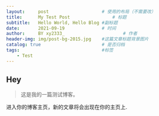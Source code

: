 ```yaml
---
layout:     post   				    # 使用的布局（不需要改）
title:      My Test Post 				# 标题 
subtitle:   Hello World, Hello Blog #副标题
date:       2021-09-19 				# 时间
author:     BY xy2333_						# 作者
header-img: img/post-bg-2015.jpg 	#这篇文章标题背景图片
catalog: true 						# 是否归档
tags:								#标签
    - Test
---
```


## Hey
>这是我的一篇测试博客。

进入你的博客主页，新的文章将会出现在你的主页上.
